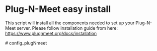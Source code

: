 # Plug-N-Meet easy install

This script will install all the components needed to set up your Plug-N-Meet server. Please follow installation guide from here: https://www.plugnmeet.org/docs/installation



#   c o n f i g _ p l u g N m e e t  
 